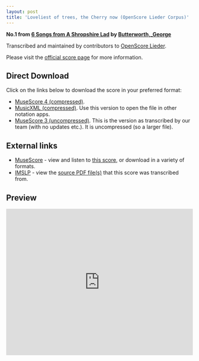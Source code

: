 ```yaml
---
layout: post
title: 'Loveliest of trees, the Cherry now (OpenScore Lieder Corpus)'
---
```


__No.1 from [6 Songs from A Shropshire Lad](https://fourscoreandmore.org/openscore/lieder/Butterworth%2C_George/6_Songs_from_A_Shropshire_Lad/) by [Butterworth,_George](https://fourscoreandmore.org/openscore/lieder/Butterworth%2C_George)__

Transcribed and maintained by contributors to [OpenScore Lieder].

Please visit the [official score page] for more information.

[official score page]: https://musescore.com/openscore-lieder-corpus/scores/6214840
[OpenScore Lieder]: https://musescore.com/openscore-lieder-corpus

## Direct Download

Click on the links below to download the score in your preferred format:
- [MuseScore 4 (compressed)](https://fourscoreandmore.org/openscore/lieder/Butterworth%2C_George/6_Songs_from_A_Shropshire_Lad/1_Loveliest_of_trees%2C_the_Cherry_now.mscz).
- [MusicXML (compressed)](https://fourscoreandmore.org/openscore/lieder/Butterworth%2C_George/6_Songs_from_A_Shropshire_Lad/1_Loveliest_of_trees%2C_the_Cherry_now.mxl). Use this version to open the file in other notation apps.
- [MuseScore 3 (uncompressed)](https://raw.githubusercontent.com/OpenScore/Lieder/refs/heads/main/scores/Butterworth%2C_George/6_Songs_from_A_Shropshire_Lad/1_Loveliest_of_trees%2C_the_Cherry_now/lc6214840.mscx). This is the version as transcribed by our team (with no updates etc.). It is uncompressed (so a larger file).

## External links

- [MuseScore] - view and listen to [this score][MuseScore], or download in a variety of formats.
- [IMSLP] - view the [source PDF file(s)][IMSLP] that this score was transcribed from.

[MuseScore]: https://musescore.com/score/6214840
[IMSLP]: https://imslp.org/wiki/Special:ReverseLookup/239744

## Preview

<iframe width="100%" height="394" src="https://musescore.com/openscore-lieder-corpus/scores/6214840/embed" frameborder="0" allowfullscreen allow="autoplay; fullscreen"></iframe>
